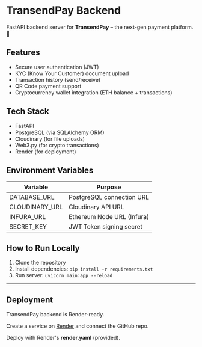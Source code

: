 # TransendPay Backend

FastAPI backend server for **TransendPay** – the next-gen payment platform. 🚀

## Features
- Secure user authentication (JWT)
- KYC (Know Your Customer) document upload
- Transaction history (send/receive)
- QR Code payment support
- Cryptocurrency wallet integration (ETH balance + transactions)

## Tech Stack
- FastAPI
- PostgreSQL (via SQLAlchemy ORM)
- Cloudinary (for file uploads)
- Web3.py (for crypto transactions)
- Render (for deployment)

## Environment Variables
| Variable        | Purpose                       |
| --------------- | ----------------------------- |
| DATABASE_URL    | PostgreSQL connection URL     |
| CLOUDINARY_URL  | Cloudinary API URL             |
| INFURA_URL      | Ethereum Node URL (Infura)     |
| SECRET_KEY      | JWT Token signing secret       |

## How to Run Locally
1. Clone the repository
2. Install dependencies: `pip install -r requirements.txt`
3. Run server: `uvicorn main:app --reload`

---

## Deployment
TransendPay backend is Render-ready.

Create a service on [Render](https://render.com) and connect the GitHub repo.

Deploy with Render's **render.yaml** (provided).
